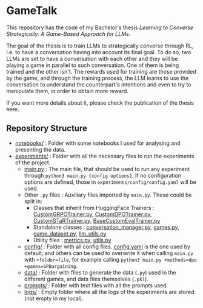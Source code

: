 # GameTalk

This repository has the code of my Bachelor's thesis *Learning to Converse Strategically: A Game-Based Approach for LLMs*.

The goal of the thesis is to train LLMs to strategically converse through RL, i.e. to have a conversation having into account its final goal.
To do so, two LLMs are set to have a conversation with each other and they will be playing a game in parallel to such conversation. One of them is being trained and the other isn't.
The rewards used for training are those provided by the game, and through the training process, the LLM learns to use the conversation to understand the counterpart's intentions and even to try to manipulate them, in order to obtain more reward.

If you want more details about it, please check the publication of the thesis ~~here~~.

## Repository Structure
- [notebooks/](notebooks/) : Folder with some notebooks I used for analysing and presenting the data.
- [experiments/](experiments/) : Folder with all the necessary files to run the experiments of the project.
  - [main.py](experiments/main.py) : The main file, that should be used to run any experiment through `python3 main.py {config options}`. If no configuration options are defined, those in `experiments/config/config.yaml` will be used.
  - Other `.py` files : Auxiliary files imported by `main.py`. These could be split in:
    - Classes that inherit from HuggingFace Trainers : [CustomGRPOTrainer.py](experiments/CustomGRPOTrainer.py), [CustomDPOTrainer.py](experiments/CustomDPOTrainer.py), [CustomSTaRTrainer.py](experiments/CustomSTaRTrainer.py), [BaseCustomEvalTrainer.py](experiments/BaseCustomEvalTrainer.py)
    - Standalone classes : [conversation_manager.py](experiments/conversation_manager.py), [games.py](experiments/games.py), [game_dataset.py](experiments/game_dataset.py), [llm_utils.py](experiments/llm_utils.py)
    - Utility files : [metrics.py](experiments/metrics.py), [utils.py](experiments/utils.py)
  - [config/](experiments/config/) : Folder with all config files. [config.yaml](experiments/config/config.yaml) is the one used by default, and others can be used to overwrite it when calling `main.py` with `+folder=file`, for example calling `python3 main.py +methods=dpo +games=SPBargaining`.
  - [data/](experiments/data/) : Folder with files to generate the data (`.py`) used in the different games, and data files themselves (`.pkl`).
  - [prompts/](experiments/prompts/) : Folder with text files with all the prompts used
  - [logs/](experiments/logs/) : Empty folder where all the logs of the experiments are stored (not empty in my local).
